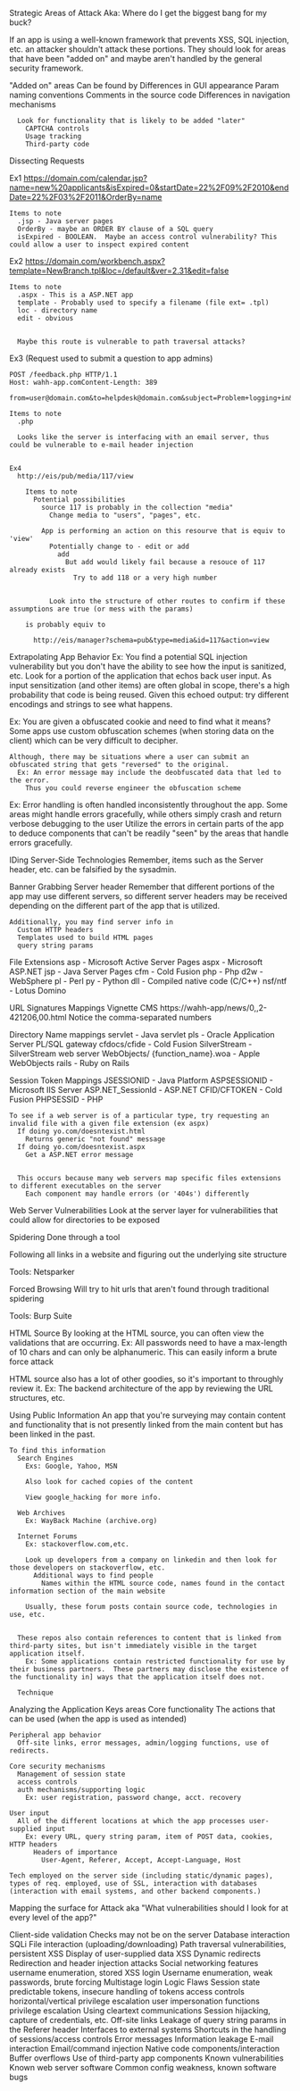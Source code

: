 


Strategic Areas of Attack
  Aka: Where do I get the biggest bang for my buck?

  If an app is using a well-known framework that prevents XSS, SQL injection, etc. an attacker shouldn't attack these portions.  They should look for areas that have been "added on" and maybe aren't handled by the general security framework.

  "Added on" areas
    Can be found by
      Differences in GUI appearance
      Param naming conventions
      Comments in the source code
      Differences in navigation mechanisms

      Look for functionality that is likely to be added "later"
        CAPTCHA controls
        Usage tracking
        Third-party code

Dissecting Requests
  
  Ex1
  https://domain.com/calendar.jsp?name=new%20applicants&isExpired=0&startDate=22%2F09%2F2010&endDate=22%2F03%2F2011&OrderBy=name

    Items to note
      .jsp - Java server pages
      OrderBy - maybe an ORDER BY clause of a SQL query
      isExpired - BOOLEAN.  Maybe an access control vulnerability? This could allow a user to inspect expired content

  Ex2
  https://domain.com/workbench.aspx?template=NewBranch.tpl&loc=/default&ver=2.31&edit=false

    Items to note
      .aspx - This is a ASP.NET app
      template - Probably used to specify a filename (file ext= .tpl)
      loc - directory name
      edit - obvious


      Maybe this route is vulnerable to path traversal attacks?

  Ex3 (Request used to submit a question to app admins)

    POST /feedback.php HTTP/1.1
    Host: wahh-app.comContent-Length: 389

    from=user@domain.com&to=helpdesk@domain.com&subject=Problem+logging+in&message=Please+help...

    Items to note
      .php

      Looks like the server is interfacing with an email server, thus could be vulnerable to e-mail header injection


    Ex4
      http://eis/pub/media/117/view

        Items to note
          Potential possibilities
            source 117 is probably in the collection "media"
              Change media to "users", "pages", etc.

            App is performing an action on this resourve that is equiv to 'view'
              Potentially change to - edit or add
                add
                  But add would likely fail because a resouce of 117 already exists
                    Try to add 118 or a very high number


              Look into the structure of other routes to confirm if these assumptions are true (or mess with the params)

        is probably equiv to

          http://eis/manager?schema=pub&type=media&id=117&action=view


Extrapolating App Behavior
  Ex: You find a potential SQL injection vulnerability but you don't have the ability to see how the input is sanitized, etc.
    Look for a portion of the application that echos back user input.  As input sensitization (and other items) are often global in scope, there's a high probability that code is being reused.
      Given this echoed output: try different encodings and strings to see what happens.

  Ex: You are given a obfuscated cookie and need to find what it means?
    Some apps use custom obfuscation schemes (when storing data on the client) which can be very difficult to decipher.

    Although, there may be situations where a user can submit an obfuscated string that gets "reversed" to the original.
      Ex: An error message may include the deobfuscated data that led to the error.
        Thus you could reverse engineer the obfuscation scheme


  Ex: Error handling is often handled inconsistently throughout the app.
    Some areas might handle errors gracefully, while others simply crash and return verbose debugging to the user
      Utilize the errors in certain parts of the app to deduce components that can't be readily "seen" by the areas that handle errors gracefully.


IDing Server-Side Technologies
  Remember, items such as the Server header, etc. can be falsified by the sysadmin.

  Banner Grabbing
    Server header
      Remember that different portions of the app may use different servers, so different server headers may be received depending on the different part of the app that is utilized.

    Additionally, you may find server info in
      Custom HTTP headers
      Templates used to build HTML pages
      query string params

  File Extensions
    asp - Microsoft Active Server Pages
    aspx - Microsoft ASP.NET
    jsp - Java Server Pages
    cfm - Cold Fusion
    php - Php
    d2w - WebSphere
    pl - Perl
    py - Python
    dll - Compiled native code (C/C++)
    nsf/ntf - Lotus Domino

  URL Signatures Mappings
    Vignette CMS
      https://wahh-app/news/0,,2-421206,00.html
        Notice the comma-separated numbers

  Directory Name mappings
    servlet - Java servlet
    pls - Oracle Application Server PL/SQL gateway
    cfdocs/cfide - Cold Fusion
    SilverStream - SilverStream web server
    WebObjects/ {function_name}.woa - Apple WebObjects
    rails - Ruby on Rails

  Session Token Mappings
    JSESSIONID - Java Platform
    ASPSESSIONID - Microsoft IIS Server
    ASP.NET_SessionId - ASP.NET
    CFID/CFTOKEN - Cold Fusion
    PHPSESSID - PHP




    To see if a web server is of a particular type, try requesting an invalid file with a given file extension (ex aspx)
      If doing yo.com/doesntexist.html
        Returns generic "not found" message
      If doing yo.com/doesntexist.aspx
        Get a ASP.NET error message


      This occurs because many web servers map specific files extensions to different executables on the server
        Each component may handle errors (or '404s') differently


Web Server Vulnerabilities
  Look at the server layer for vulnerabilities that could allow for directories to be exposed

Spidering
  Done through a tool

  Following all links in a website and figuring out the underlying site structure

  Tools: Netsparker


Forced Browsing
  Will try to hit urls that aren't found through traditional spidering

  Tools: Burp Suite

HTML Source
  By looking at the HTML source, you can often view the validations that are occurring.
    Ex: All passwords need to have a max-length of 10 chars and can only be alphanumeric.
      This can easily inform a brute force attack

  HTML source also has a lot of other goodies, so it's important to throughly review it.
    Ex:
      The backend architecture of the app by reviewing the URL structures, etc.

Using Public Information
  An app that you're surveying may contain content and functionality that is not presently linked from the main content but has been linked in the past.
    

    To find this information
      Search Engines
        Exs: Google, Yahoo, MSN

        Also look for cached copies of the content

        View google_hacking for more info.

      Web Archives
        Ex: WayBack Machine (archive.org)

      Internet Forums
        Ex: stackoverflow.com,etc.

        Look up developers from a company on linkedin and then look for those developers on stackoverflow, etc.
          Additional ways to find people
            Names within the HTML source code, names found in the contact information section of the main website

        Usually, these forum posts contain source code, technologies in use, etc.


      These repos also contain references to content that is linked from third-party sites, but isn't immediately visible in the target application itself.
        Ex: Some applications contain restricted functionality for use by their business partners.  These partners may disclose the existence of the functionality in] ways that the application itself does not.

      Technique

Analyzing the Application
  Keys areas
    Core functionality
      The actions that can be used (when the app is used as intended)

    Peripheral app behavior
      Off-site links, error messages, admin/logging functions, use of redirects.

    Core security mechanisms
      Management of session state
      access controls
      auth mechanisms/supporting logic
        Ex: user registration, password change, acct. recovery

    User input
      All of the different locations at which the app processes user-supplied input
        Ex: every URL, query string param, item of POST data, cookies, HTTP headers
          Headers of importance
            User-Agent, Referer, Accept, Accept-Language, Host

    Tech employed on the server side (including static/dynamic pages), types of req. employed, use of SSL, interaction with databases (interaction with email systems, and other backend components.)

Mapping the surface for Attack
  aka "What vulnerabilities should I look for at every level of the app?"

  Client-side validation
    Checks may not be on the server
  Database interaction
    SQLi
  File interaction (uploading/downloading)
    Path traversal vulnerabilities, persistent XSS
  Display of user-supplied data
    XSS
  Dynamic redirects
    Redirection and header injection attacks
  Social networking features
    username enumeration, stored XSS
  login
    Username enumeration, weak passwords, brute forcing
  Multistage login
    Logic Flaws
  Session state
    predictable tokens, insecure handling of tokens
  access controls
    horizontal/vertical privilege escalation
  user impersonation functions
    privilege escalation
  Using cleartext communications
    Session hijacking, capture of credentials, etc.
  Off-site links
    Leakage of query string params in the Referer header
  Interfaces to external systems
    Shortcuts in the handling of sessions/access controls
  Error messages
    Information leakage
  E-mail interaction
    Email/command injection
  Native code components/interaction
    Buffer overflows
  Use of third-party app components
    Known vulnerabilities
  Known web server software
    Common config weakness, known software bugs






